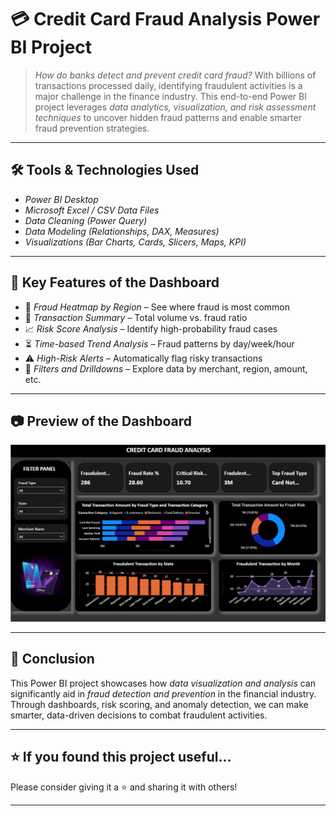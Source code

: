 # 💳 Credit Card Fraud Analysis Power BI Project

> *How do banks detect and prevent credit card fraud?*
> With billions of transactions processed daily, identifying fraudulent activities is a major challenge in the finance industry. This end-to-end Power BI project leverages *data analytics, visualization, and risk assessment techniques* to uncover hidden fraud patterns and enable smarter fraud prevention strategies.
---

## 🛠 Tools & Technologies Used

* *Power BI Desktop*
* *Microsoft Excel / CSV Data Files*
* *Data Cleaning (Power Query)*
* *Data Modeling (Relationships, DAX, Measures)*
* *Visualizations (Bar Charts, Cards, Slicers, Maps, KPI)*

---

## 📌 Key Features of the Dashboard

* 📍 *Fraud Heatmap by Region* – See where fraud is most common
* 🧮 *Transaction Summary* – Total volume vs. fraud ratio
* 📈 *Risk Score Analysis* – Identify high-probability fraud cases
* ⏳ *Time-based Trend Analysis* – Fraud patterns by day/week/hour
* ⚠ *High-Risk Alerts* – Automatically flag risky transactions
* 📂 *Filters and Drilldowns* – Explore data by merchant, region, amount, etc.

---

## 📷 Preview of the Dashboard

![Dashboard Overview](./credit_fraud_analysis.png)

---

## 🚀 Conclusion

This Power BI project showcases how *data visualization and analysis* can significantly aid in *fraud detection and prevention* in the financial industry. Through dashboards, risk scoring, and anomaly detection, we can make smarter, data-driven decisions to combat fraudulent activities.

---

## ⭐ If you found this project useful...

Please consider giving it a ⭐ and sharing it with others!

---
